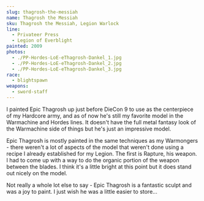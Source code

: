 ```yaml
---
slug: thagrosh-the-messiah
name: Thagrosh the Messiah
sku: Thagrosh the Messiah, Legion Warlock
line:
  - Privateer Press
  - Legion of Everblight
painted: 2009
photos:
  - ./PP-Hordes-LoE-eThagrosh-Dankel_1.jpg
  - ./PP-Hordes-LoE-eThagrosh-Dankel_2.jpg
  - ./PP-Hordes-LoE-eThagrosh-Dankel_3.jpg
race:
  - blightspawn
weapons:
  - sword-staff
---
```


I painted Epic Thagrosh up just before DieCon 9 to use as the centerpiece of my Hardcore army, and as of now he's still my favorite model in the Warmachine and Hordes lines. It doesn't have the full metal fantasy look of the Warmachine side of things but he's just an impressive model.

Epic Thagrosh is mostly painted in the same techniques as my Warmongers - there weren't a lot of aspects of the model that weren't done using a recipe I already established for my Legion. The first is Rapture, his weapon. I had to come up with a way to do the organic portion of the weapon between the blades. I think it's a little bright at this point but it does stand out nicely on the model.

Not really a whole lot else to say - Epic Thagrosh is a fantastic sculpt and was a joy to paint. I just wish he was a little easier to store...
